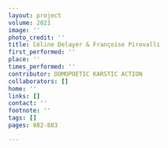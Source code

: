```yaml
---
layout: project
volume: 2021
image: ''
photo_credit: ''
title: Céline Delayer & Françoise Pirovalli
first_performed: ''
place: ''
times_performed: ''
contributor: DOMOPOETIC KARSTIC ACTION
collaborators: []
home: ''
links: []
contact: ''
footnote: ''
tags: []
pages: 882-883

---
```




